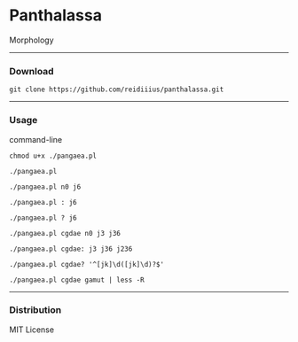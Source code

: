 # Panthalassa
Morphology

---

### Download

    git clone https://github.com/reidiiius/panthalassa.git

---

### Usage
command-line

    chmod u+x ./pangaea.pl 

    ./pangaea.pl 

    ./pangaea.pl n0 j6 

    ./pangaea.pl : j6 

    ./pangaea.pl ? j6 

    ./pangaea.pl cgdae n0 j3 j36 

    ./pangaea.pl cgdae: j3 j36 j236 

    ./pangaea.pl cgdae? '^[jk]\d([jk]\d)?$' 

    ./pangaea.pl cgdae gamut | less -R 

---

### Distribution
MIT License

